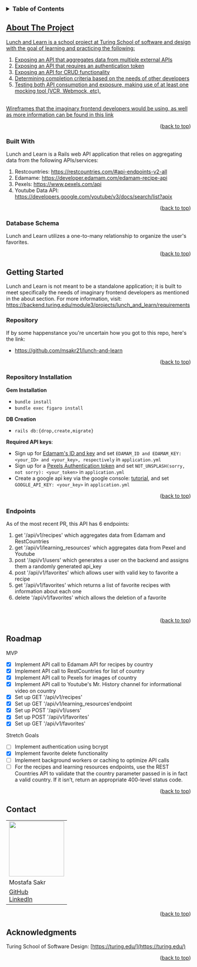 <!-- TABLE OF CONTENTS -->
<h3>
  <details>
    <summary>Table of Contents</summary>
    <ol>
      <li>
        <a href="#about-the-project">About The Project</a>
        <ul>
          <li><a href="#built-with">Built With</a></li>
          <li><a href="#database-schema">Database Schema</a></li>
        </ul>
      </li>
      <li>
        <a href="#getting-started">Getting Started</a>
        <ul>
            <li><a href="#repository">Repository</a></li>
            <li><a href="#repository-installation">Repository Installation</a></li>
            <li><a href="#endpoints">Endpoints</a></li>
        </ul>
      </li>
      <li><a href="#roadmap">Roadmap</a></li>
      <li><a href="#contact">Contact</a></li>
      <li><a href="#acknowledgments">Acknowledgments</li>
    </ol>
  </details>
</h3>

<!-- ABOUT THE PROJECT -->
## About The Project

Lunch and Learn is a school project at Turing School of software and design with the goal of learning and practicing the following:
1. Exposing an API that aggregates data from multiple external APIs
2. Exposing an API that requires an authentication token
3. Exposing an API for CRUD functionality
4. Determining completion criteria based on the needs of other developers
5. Testing both API consumption and exposure, making use of at least one mocking tool (VCR, Webmock, etc).
<br />
Wireframes that the imaginary frontend developers would be using, as well as more information can be found in this <a href="https://backend.turing.edu/module3/projects/lunch_and_learn/requirements">link</a> 

<p align="right">(<a href="#top">back to top</a>)</p>

<!-- Built With -->
### Built With

Lunch and Learn is a Rails web API application that relies on aggregating data from the following APIs/services:
1. Restcountries: https://restcountries.com/#api-endpoints-v2-all
2. Edamame: https://developer.edamam.com/edamam-recipe-api
3. Pexels: https://www.pexels.com/api
4. Youtube Data API: https://developers.google.com/youtube/v3/docs/search/list?apix

<p align="right">(<a href="#top">back to top</a>)</p>

<!-- Database Schema -->
### Database Schema

Lunch and Learn utilizes a one-to-many relationship to organize the user's favorites.

<p align="right">(<a href="#top">back to top</a>)</p>

<!-- GETTING STARTED -->
## Getting Started

Lunch and Learn is not meant to be a standalone application; it is built to meet specifically the needs of imaginary frontend developers as mentioned in the about section. For more information, visit: https://backend.turing.edu/module3/projects/lunch_and_learn/requirements

<!-- Repository -->
### Repository

If by some happenstance you're uncertain how you got to this repo, here's the link:
* https://github.com/msakr21/lunch-and-learn <br />

<p align="right">(<a href="#top">back to top</a>)</p>

<!-- Repository Installation -->
### Repository Installation
<b>Gem Installation</b>
* `bundle install`
* `bundle exec figaro install`

<b>DB Creation</b>
* `rails db:{drop,create,migrate}`

<b>Required API keys</b>: 
* Sign up for <a href="https://developer.edamam.com/edamam-recipe-api">Edamam's ID and key</a> and set `EDAMAM_ID and EDAMAM_KEY: <your_ID> and <your_key>, respectively` in `application.yml` 
* Sign up for a <a href="https://www.pexels.com/api">Pexels Authentication token</a> and set `NOT_UNSPLASH(sorry, not sorry): <your_token>` in `application.yml` 
* Create a google api key via the google console: <a href="https://blog.hubspot.com/website/how-to-get-youtube-api-key">tutorial</a>, and set `GOOGLE_API_KEY: <your_key>` in `application.yml`

<p align="right">(<a href="#top">back to top</a>)</p>

<!-- Endpoints -->
### Endpoints

As of the most recent PR, this API has 6 endpoints:<br />
1. get '/api/v1/recipes' which aggregates data from Edamam and RestCountries
2. get '/api/v1/learning_resources' which aggregates data from Pexel and Youtube
3. post '/api/v1/users' which generates a user on the backend and assigns them a randomly generated api_key
4. post '/api/v1/favorites' which allows user with valid key to favorite a recipe
5. get '/api/v1/favorites' which returns a list of favorite recipes with information about each one
6. delete '/api/v1/favorites' which allows the deletion of a favorite
<br />

<p align="right">(<a href="#top">back to top</a>)</p>

<!-- ROADMAP -->
## Roadmap

MVP
* [x] Implement API call to Edamam API for recipes by country
* [x] Implement API call to RestCountries for list of country 
* [x] Implement API call to Pexels for images of country
* [x] Implement API call to Youtube's Mr. History channel for informational video on country
* [x] Set up GET '/api/v1/recipes'
* [x] Set up GET '/api/v1/learning_resources'endpoint
* [x] Set up POST '/api/v1/users'
* [x] Set up POST '/api/v1/favorites'
* [x] Set up GET '/api/v1/favorites'

Stretch Goals
* [ ] Implement authentication using bcrypt
* [x] Implement favorite delete functionality
* [ ] Implement background workers or caching to optimize API calls
* [ ] For the recipes and learning resources endpoints, use the REST Countries API to validate that the country parameter passed in is in fact a valid country. If it isn’t, return an appropriate 400-level status code.

<p align="right">(<a href="#top">back to top</a>)</p>

<!-- CONTACT -->
## Contact

<table>
  <tr>
    <td><img src="https://avatars.githubusercontent.com/u/110377741?s=150&v=4" width='150'></td>
  </tr>
  <tr>
    <td>Mostafa Sakr</td>
  </tr>
  <tr>
    <td>
      <a href="https://github.com/msakr21">GitHub</a><br>
      <a href="https://www.linkedin.com/in/mostafa-sakr-4bb722250">LinkedIn</a>
    </td>
  </tr>
</table>

<p align="right">(<a href="#top">back to top</a>)</p>

<!-- ACKNOWLEDGMENTS -->
## Acknowledgments

Turing School of Software Design: [https://turing.edu/](https://turing.edu/)

<p align="right">(<a href="#top">back to top</a>)</p>

